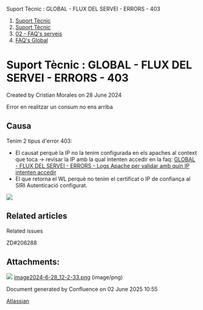 Suport Tècnic : GLOBAL - FLUX DEL SERVEI - ERRORS - 403  

1.  [Suport Tècnic](index.md)
2.  [Suport Tècnic](13893782.md)
3.  [02 - FAQ's serveis](26313393.md)
4.  [FAQ's Global](28705585.md)

Suport Tècnic : GLOBAL - FLUX DEL SERVEI - ERRORS - 403
=======================================================

Created by Cristian Morales on 28 June 2024

Error en realitzar un consum no ens arriba

Causa
-----

Tenim 2 tipus d'error 403:

*   El causat perquè la IP no la tenim configurada en els apaches al context que toca → revisar la IP amb la qual intenten accedir en la faq: [GLOBAL - FLUX DEL SERVEI - ERRORS - Logs Apache per validar amb quin IP intenten accedir](GLOBAL---FLUX-DEL-SERVEI---ERRORS---Logs-Apache-per-validar-amb-quin-IP-intenten-accedir_26313346.md)
*   El que retorna el WL perquè no tenim el certificat o IP de confiança al SIRI Autenticació configurat.

![](attachments/113311756/113311757.png)

Related articles
----------------

  

Related issues

ZD#206288

Attachments:
------------

![](images/icons/bullet_blue.gif) [image2024-6-28\_12-2-33.png](attachments/113311756/113311757.png) (image/png)  

Document generated by Confluence on 02 June 2025 10:55

[Atlassian](http://www.atlassian.com/)